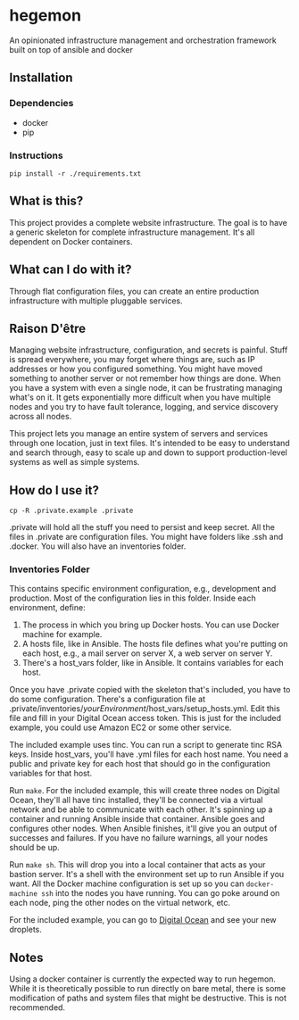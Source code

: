 # hegemon
An opinionated infrastructure management and orchestration framework built on top of ansible and docker

## Installation

### Dependencies
- docker
- pip

### Instructions
    pip install -r ./requirements.txt

## What is this?

This project provides a complete website infrastructure. The goal is to have a generic skeleton for complete infrastructure management. It's all dependent on Docker containers.

## What can I do with it?

Through flat configuration files, you can create an entire production infrastructure with multiple pluggable services.

## Raison D'être

Managing website infrastructure, configuration, and secrets is painful. Stuff is spread everywhere, you may forget where things are, such as IP addresses or how you configured something. You might have moved something to another server or not remember how things are done. When you have a system with even a single node, it can be frustrating managing what's on it. It gets exponentially more difficult when you have multiple nodes and you try to have fault tolerance, logging, and service discovery across all nodes.

This project lets you manage an entire system of servers and services through one location, just in text files. It's intended to be easy to understand and search through, easy to scale up and down to support production-level systems as well as simple systems.

## How do I use it?

    cp -R .private.example .private

.private will hold all the stuff you need to persist and keep secret. All the files in .private are configuration files. You might have folders like .ssh and .docker. You will also have an inventories folder.

### Inventories Folder

This contains specific environment configuration, e.g., development and production. Most of the configuration lies in this folder. Inside each environment, define:

1. The process in which you bring up Docker hosts. You can use Docker machine for example.
1. A hosts file, like in Ansible. The hosts file defines what you're putting on each host, e.g., a mail server on server X, a web server on server Y.
1. There's a host\_vars folder, like in Ansible. It contains variables for each host.

Once you have .private copied with the skeleton that's included, you have to do some configuration. There's a configuration file at .private/inventories/_yourEnvironment_/host\_vars/setup\_hosts.yml. Edit this file and fill in your Digital Ocean access token. This is just for the included example, you could use Amazon EC2 or some other service.

The included example uses tinc. You can run a script to generate tinc RSA keys. Inside host\_vars, you'll have .yml files for each host name. You need a public and private key for each host that should go in the configuration variables for that host.

Run `make`. For the included example, this will create three nodes on Digital Ocean, they'll all have tinc installed, they'll be connected via a virtual network and be able to communicate with each other. It's spinning up a container and running Ansible inside that container. Ansible goes and configures other nodes. When Ansible finishes, it'll give you an output of successes and failures. If you have no failure warnings, all your nodes should be up.

Run `make sh`. This will drop you into a local container that acts as your bastion server. It's a shell with the environment set up to run Ansible if you want. All the Docker machine configuration is set up so you can `docker-machine ssh` into the nodes you have running. You can go poke around on each node, ping the other nodes on the virtual network, etc.

For the included example, you can go to [Digital Ocean](http://digitalocean.com) and see your new droplets.

## Notes
Using a docker container is currently the expected way to run hegemon. While it is theoretically possible to run directly on bare metal, there is some modification
of paths and system files that might be destructive. This is not recommended.
